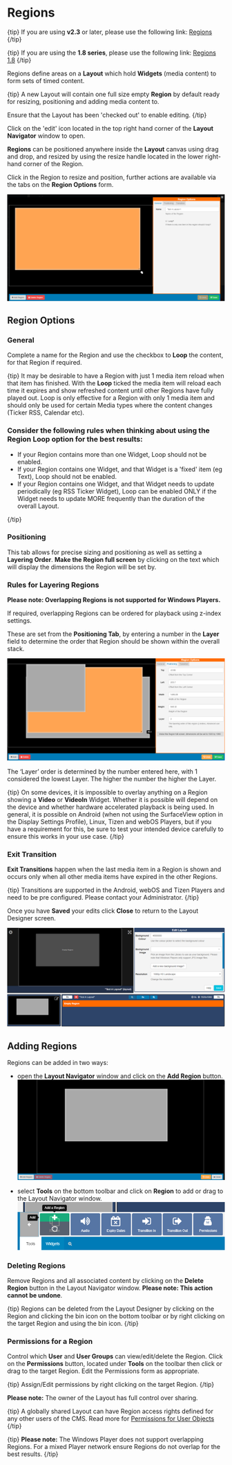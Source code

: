 # Regions 

{tip}
If you are using **v2.3** or later, please use the following link: [Regions](layouts_regions.html)
{/tip}

{tip}
If you are using the **1.8 series**, please use the following link: [Regions 1.8](layouts_regions_1.8.html)
{/tip}

Regions define areas on a **Layout** which hold **Widgets** (media content) to form sets of timed content.

{tip}
A new Layout will contain one full size empty **Region** by default ready for resizing, positioning and adding media content to. 

Ensure that the Layout has been 'checked out' to enable editing.
{/tip}

Click on the 'edit' icon located in the top right hand corner of the **Layout Navigator** window to open.

**Regions** can be positioned anywhere inside the **Layout** canvas using drag and drop, and resized by using the resize handle located in the lower right-hand corner of the Region. 

Click in the Region to resize and position, further actions are available via the tabs on the **Region Options** form.

![Region Resize](img/v2_layouts_regions_resize.png)



## Region Options

### General

Complete a name for the Region and use the checkbox to **Loop** the content, for that Region if required.

{tip}
It may be desirable to have a Region with just 1 media item reload when that item has finished. With the **Loop** ticked the media item will reload each time it expires and show refreshed content until other Regions have fully played out. Loop is only effective for a Region with only 1 media item and should only be used for certain Media types where the content changes (Ticker RSS, Calendar etc).

### Consider the following rules when thinking about using the Region Loop option for the best results:

- If your Region contains more than one Widget, Loop should not be enabled.
- If your Region contains one Widget, and that Widget is a 'fixed' item (eg Text), Loop should not be enabled.
- If your Region contains one Widget, and that Widget needs to update periodically (eg RSS Ticker Widget), Loop can be enabled ONLY if the Widget needs to update MORE frequently than the duration of the overall Layout.

{/tip}

### Positioning

This tab allows for precise sizing and positioning as well as setting a **Layering Order**.  **Make the Region full screen** by clicking on the text which will display the dimensions the Region will be set by.

### Rules for Layering Regions

**Please note: Overlapping Regions is not supported for Windows Players.**

If required, overlapping Regions can be ordered for playback using z-index settings.

These are set from the **Positioning Tab**, by entering a number in the **Layer** field to determine the order that Region should be shown within the overall stack.

![Region Options Layering](img/v2_layouts_regions_layer.png)

The ‘Layer’ order is determined by the number entered here, with 1 considered the lowest Layer. The higher the number the higher the Layer.

{tip}
On some devices, it is impossible to overlay anything on a Region showing a **Video** or **VideoIn** Widget. Whether it is possible will depend on the device and whether hardware accelerated playback is being used. In general, it is possible on Android (when not using the SurfaceView option in the Display Settings Profile), Linux, Tizen and webOS Players, but if you have a requirement for this, be sure to test your intended device carefully to ensure this works in your use case.
{/tip}

### Exit Transition

**Exit Transitions** happen when the last media item in a Region is shown and occurs only when all other media items have expired in the other Regions. 

{tip}
Transitions are supported in the Android, webOS and Tizen Players and need to be pre configured. Please contact your Administrator.
{/tip}

Once you have **Saved** your edits click **Close** to return to the Layout Designer screen.

![Resized Region Layout Navigator](img/v2_layouts_regions_resized_layout_navigator.png)



## Adding Regions

Regions can be added in two ways:

- open the **Layout Navigator** window and click on the **Add Region** button.![Add Region Button](img/v2_layouts_regions_add_button.png)

- select **Tools** on the bottom toolbar and click on **Region** to add or drag to the Layout Navigator window.![Add Region](img/v2_layouts_regions_add.png)


### Deleting Regions

Remove Regions and all associated content by clicking on the **Delete Region** button in the Layout Navigator window. **Please note: This action cannot be undone**.

{tip}
Regions can be deleted from the Layout Designer by clicking on the Region and clicking the bin icon on the bottom toolbar or by right clicking on the target Region and using the bin icon.
{/tip}

### Permissions for a Region

Control which **User** and **User Groups** can view/edit/delete the Region.  Click on the **Permissions** button, located under **Tools** on the toolbar then click or drag to the target Region. Edit the Permissions form as appropriate.

{tip}
Assign/Edit permissions by right clicking on the target Region.
{/tip}

**Please note:** The owner of the Layout has full control over sharing. 

{tip}
A globally shared Layout can have Region access rights defined for any other users of the CMS. Read more for [Permissions for User Objects](users_permissions.html#user_objects) 
{/tip}

{tip}
**Please note:** The Windows Player does not support overlapping Regions. For a mixed Player network ensure Regions do not overlap for the best results.
{/tip}



